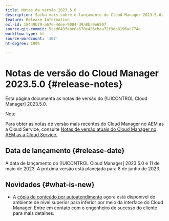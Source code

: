 ```yaml
---
title: Notas da versão 2023.5.0
description: Saiba mais sobre o lançamento do Cloud Manager 2023.5.0.
feature: Release Information
exl-id: 18449b79-a67e-4dee-9004-d9a8ba9e6507
source-git-commit: 5ced643fabe0a670e456cbea72f9da8196ac774a
workflow-type: ht
source-wordcount: '107'
ht-degree: 100%

---
```


# Notas de versão do Cloud Manager 2023.5.0 {#release-notes}

Esta página documenta as notas de versão do [!UICONTROL Cloud Manager] 2023.5.0.

>[!NOTE]
>
>Para obter as notas de versão mais recentes do Cloud Manager no AEM as a Cloud Service, consulte [Notas de versão atuais do Cloud Manager no AEM as a Cloud Service.](https://experienceleague.adobe.com/pt-br/docs/experience-manager-cloud-service/content/release-notes/cloud-manager/current)

## Data de lançamento {#release-date}

A data de lançamento do [!UICONTROL Cloud Manager] 2023.5.0 é 11 de maio de 2023. A próxima versão está planejada para 8 de junho de 2023.

## Novidades {#what-is-new}

* A [cópia de conteúdo por autoatendimento](/help/using/content-copy.md) agora está disponível de ambiente de nível superior para inferior por meio da interface do Cloud Manager. Entre em contato com o engenheiro de sucesso do cliente para mais detalhes.
